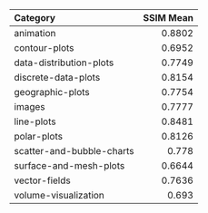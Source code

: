 | Category                  |   SSIM Mean |
|:--------------------------|------------:|
| animation                 |      0.8802 |
| contour-plots             |      0.6952 |
| data-distribution-plots   |      0.7749 |
| discrete-data-plots       |      0.8154 |
| geographic-plots          |      0.7754 |
| images                    |      0.7777 |
| line-plots                |      0.8481 |
| polar-plots               |      0.8126 |
| scatter-and-bubble-charts |      0.778  |
| surface-and-mesh-plots    |      0.6644 |
| vector-fields             |      0.7636 |
| volume-visualization      |      0.693  |